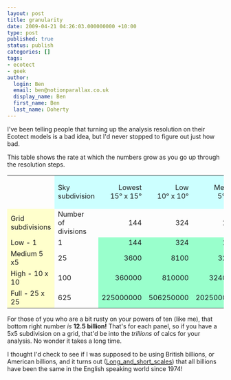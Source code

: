 ```yaml
---
layout: post
title: granularity
date: 2009-04-21 04:26:03.000000000 +10:00
type: post
published: true
status: publish
categories: []
tags:
- ecotect
- geek
author:
  login: Ben
  email: ben@notionparallax.co.uk
  display_name: Ben
  first_name: Ben
  last_name: Doherty
---
```

<p>I've been telling people that turning up the analysis resolution on their Ecotect models is a bad idea, but I'd never stopped to figure out just how bad.</p>
<p>This table shows the rate at which the numbers grow as you go up through the resolution steps.</p>
<table class="ta1" border="0" cellpadding="3" cellspacing="3">
<tr class="ro1">
<td class="ce1"></td>
<td bgcolor="#ccffff">Sky<br />
subdivision</td>
<td bgcolor="#ccffff">
<p align="right">Lowest<br />
15° x 15°</p>
</td>
<td bgcolor="#ccffff">
<p align="right">Low<br />
10° x 10°</p>
</td>
<td bgcolor="#ccffff">
<p align="right">Medium<br />
5° x 5°</p>
</td>
<td bgcolor="#ccffff">
<p align="right">High<br />
4° x 3°</p>
</td>
<td bgcolor="#ccffff">
<p align="right">Highest<br />
2° x 2°</p>
</td>
</tr>
<tr>
<td bgcolor="#ffffcc">Grid subdivisions</td>
<td>Number<br />
of divisions</td>
<td style="text-align: right">144</td>
<td style="text-align: right">324</td>
<td style="text-align: right">1296</td>
<td style="text-align: right">2700</td>
<td style="text-align: right">8100</td>
</tr>
<tr>
<td bgcolor="#ffffcc">Low - 1</td>
<td>1</td>
<td style="text-align: right" bgcolor="#99ffcc">144</td>
<td style="text-align: right" bgcolor="#99ffcc">324</td>
<td style="text-align: right" bgcolor="#99ffcc">1296</td>
<td style="text-align: right" bgcolor="#99ffcc">2700</td>
<td style="text-align: right" bgcolor="#99ffcc">8100</td>
</tr>
<tr>
<td bgcolor="#ffffcc">Medium 5 x5</td>
<td>25</td>
<td style="text-align: right" bgcolor="#99ffcc">3600</td>
<td style="text-align: right" bgcolor="#99ffcc">8100</td>
<td style="text-align: right" bgcolor="#99ffcc">32400</td>
<td style="text-align: right" bgcolor="#99ffcc">67500</td>
<td style="text-align: right" bgcolor="#99ffcc">202500</td>
</tr>
<tr>
<td bgcolor="#ffffcc">High - 10 x 10</td>
<td>100</td>
<td style="text-align: right" bgcolor="#99ffcc">360000</td>
<td style="text-align: right" bgcolor="#99ffcc">810000</td>
<td style="text-align: right" bgcolor="#99ffcc">3240000</td>
<td style="text-align: right" bgcolor="#99ffcc">6750000</td>
<td style="text-align: right" bgcolor="#99ffcc">20250000</td>
</tr>
<tr>
<td bgcolor="#ffffcc">Full - 25 x 25</td>
<td>625</td>
<td style="text-align: right" bgcolor="#99ffcc">225000000</td>
<td style="text-align: right" bgcolor="#99ffcc">506250000</td>
<td style="text-align: right" bgcolor="#99ffcc">2025000000</td>
<td style="text-align: right" bgcolor="#99ffcc">4218750000</td>
<td style="text-align: right" bgcolor="#99ffcc">12656250000</td>
</tr>
</table>
<p>For those of you who are a bit rusty on your powers of ten (like me), that bottom right number <em>is</em> <strong>12.5 billion!</strong> That's for each panel, so if you have a 5x5 subdivision on a grid, that'd be into the <em>trillions</em> of calcs for your analysis. No wonder it takes a long time.</p>
<p>I thought I'd check to see if I was supposed to be using British billions, or American billions, and it turns out (<a href="http://en.wikipedia.org/wiki/Long_and_short_scalesB">Long_and_short_scales</a>) that all billions have been the same in the English speaking world since 1974!</p>

